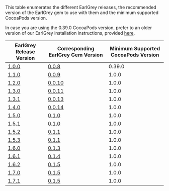 This table enumerates the different EarlGrey releases, the recommended version of the EarlGrey gem to use with them and the minimum supported CocoaPods version.

In case you are using the 0.39.0 CocoaPods version, prefer to an older version of our EarlGrey installation instructions, provided [here](https://github.com/google/EarlGrey/tree/c37b01dc8047ed02746f9dc67eec75816565aa48/docs/install-and-run.md#step-2-add-earlgrey-as-a-framework-dependency).


EarlGrey Release Version                                       | Corresponding EarlGrey Gem Version                            | Minimum Supported CocoaPods Version
---------------------------------------------------------------|---------------------------------------------------------------|---------------------------------------------------------------
[1.0.0](https://github.com/google/EarlGrey/releases/tag/1.0.0) | [0.0.8](https://rubygems.org/gems/earlgrey/versions/0.0.8) | 0.39.0
[1.1.0](https://github.com/google/EarlGrey/releases/tag/1.1.0) | [0.0.9](https://rubygems.org/gems/earlgrey/versions/0.0.9) | 1.0.0
[1.2.0](https://github.com/google/EarlGrey/releases/tag/1.2.0) | [0.0.10](https://rubygems.org/gems/earlgrey/versions/0.0.10) | 1.0.0
[1.3.0](https://github.com/google/EarlGrey/releases/tag/1.3.0) | [0.0.11](https://rubygems.org/gems/earlgrey/versions/0.0.11) | 1.0.0
[1.3.1](https://github.com/google/EarlGrey/releases/tag/1.3.1) | [0.0.13](https://rubygems.org/gems/earlgrey/versions/0.0.13) | 1.0.0
[1.4.0](https://github.com/google/EarlGrey/releases/tag/1.4.0) | [0.0.14](https://rubygems.org/gems/earlgrey/versions/0.0.14) | 1.0.0
[1.5.0](https://github.com/google/EarlGrey/releases/tag/1.5.0) | [0.1.0](https://rubygems.org/gems/earlgrey/versions/0.1.0) | 1.0.0
[1.5.1](https://github.com/google/EarlGrey/releases/tag/1.5.1) | [0.1.0](https://rubygems.org/gems/earlgrey/versions/0.1.0) | 1.0.0
[1.5.2](https://github.com/google/EarlGrey/releases/tag/1.5.2) | [0.1.1](https://rubygems.org/gems/earlgrey/versions/0.1.1) | 1.0.0
[1.5.3](https://github.com/google/EarlGrey/releases/tag/1.5.3) | [0.1.1](https://rubygems.org/gems/earlgrey/versions/0.1.1) | 1.0.0
[1.6.0](https://github.com/google/EarlGrey/releases/tag/1.6.0) | [0.1.3](https://rubygems.org/gems/earlgrey/versions/0.1.3) | 1.0.0
[1.6.1](https://github.com/google/EarlGrey/releases/tag/1.6.1) | [0.1.4](https://rubygems.org/gems/earlgrey/versions/0.1.4) | 1.0.0
[1.6.2](https://github.com/google/EarlGrey/releases/tag/1.6.2) | [0.1.5](https://rubygems.org/gems/earlgrey/versions/0.1.5) | 1.0.0
[1.7.0](https://github.com/google/EarlGrey/releases/tag/1.7.0) | [0.1.5](https://rubygems.org/gems/earlgrey/versions/0.1.5) | 1.0.0
[1.7.1](https://github.com/google/EarlGrey/releases/tag/1.7.1) | [0.1.5](https://rubygems.org/gems/earlgrey/versions/0.1.5) | 1.0.0
